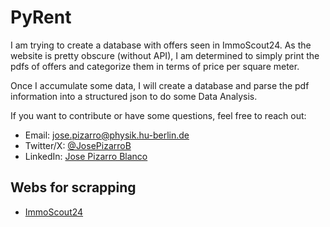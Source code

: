# PyRent

I am trying to create a database with offers seen in ImmoScout24. As the website is pretty obscure (without API), I am determined to simply print the pdfs of offers and categorize them in terms of price per square meter.

Once I accumulate some data, I will create a database and parse the pdf information into a structured json to do some Data Analysis.

If you want to contribute or have some questions, feel free to reach out:
- Email: [jose.pizarro@physik.hu-berlin.de](mailto:jose.pizarro@physik.hu-berlin.de)
- Twitter/X: [@JosePizarroB](https://x.com/JosePizarroB)
- LinkedIn: [Jose Pizarro Blanco](https://www.linkedin.com/in/jose-pizarro-blanco-68931ab3/)


## Webs for scrapping

- [ImmoScout24](https://www.immobilienscout24.de/Suche/de/berlin/berlin/wohnung-mieten?haspromotion=false&exclusioncriteria=swapflat&pricetype=rentpermonth&sorting=2)